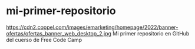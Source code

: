 # mi-primer-repositorio
https://cdn2.coppel.com/images/emarketing/homepage/2022/banner-ofertas/ofertas_banner_web_desktop_2.jpg
Mi primer repositorio en GitHub del cuerso de Free Code Camp
